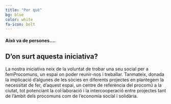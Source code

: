 ```yaml
---
title: "Per què"
bg: blue
color: white
fa-icon: bolt
---
```


#### Això va de persones.... 


## D’on surt aquesta iniciativa?

La nostra iniciativa neix de la voluntat de trobar una seu social per a femProcomuns, un espai on poder reunir-nos i treballar.
Tanmateix, donada la implicació d’algunes de les sòcies en diferents projectes en plantegem la necessitat de fer, d’aquest espai, un centre de referència del procomú a la ciutat, tot potenciant la col·laboració i la intercooperació entre projectes tant de l’àmbit dels procomuns com de l’economia social i solidària.
